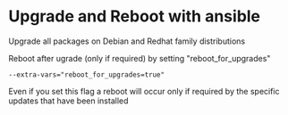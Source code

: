 # Upgrade and Reboot with ansible

Upgrade all packages on Debian and Redhat family distributions

Reboot after ugrade (only if required) by setting "reboot_for_upgrades"

	--extra-vars="reboot_for_upgrades=true"

Even if you set this flag a reboot will occur only if required by the specific updates that have been installed
